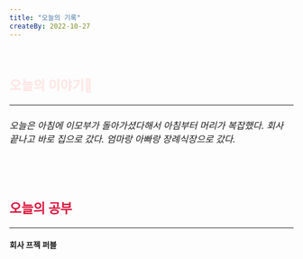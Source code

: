 ```yaml
---
title: "오늘의 기록"
createBy: 2022-10-27
---
```



<br>

<h2 style="font-size:23px; color:#ffe4e1">오늘의 이야기🧧</h2>

--- 

<h6 style="font-size:16.3px;">
오늘은 아침에 이모부가 돌아가셨다해서 아침부터 머리가 복잡했다. 회사 끝나고 바로 집으로 갔다.  엄마랑 아빠랑 장례식장으로 갔다. 
 
</h6>


<h6 style="font-size:16.3px;">
</h6>

<h6 style="font-size:16.3px;">
</h6>

<br>
<h6 style="font-size:16.3px;">
 
</h6>

<h2 style="font-size:23px; color:#dc143c">오늘의 공부</h2>

--- 

#### 회사 프젝 퍼블
#### 




<Comment />